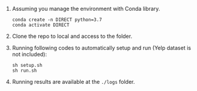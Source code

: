 1. Assuming you manage the environment with Conda library.

   ```shell
   conda create -n DIRECT python=3.7
   conda activate DIRECT
   ```

2. Clone the repo to local and access to the folder.

4. Running following codes to automatically setup and run (Yelp dataset is not included):

   ```shell
   sh setup.sh 
   sh run.sh
   ```

5. Running results are available at the `./logs` folder.
